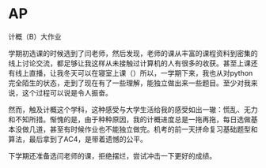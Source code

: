 # AP
计概（B）大作业

  学期初选课的时候选到了闫老师，然后发现，老师的课从丰富的课程资料到密集的线上讨论交流，都足够让我这样从未接触过计算机的人有很多的收获。甚至上课还有线上直播，让我冬天可以在寝室上课（）所以，一学期下来，我也从对python完全陌生的状态，走到了现在有了一些理解，能独立做出来一些题目。至少对我来说，这个过程可以说是令人振奋。
  
  然而，触及计概这个学科，这种感受与大学生活给我的感受如出一辙：慌乱、无力和不知所措。惭愧的是，由于种种原因，我的计概进度总是一拖再拖，每日选做基本没做几道，甚至有时候作业也不能独立做完。机考的前一天拼命复习基础题型和算法，最后拿到了AC4，是带着遗憾的公平。
  
  下学期还准备选闫老师的课，拒绝摆烂，尝试冲击一下更好的成绩。
